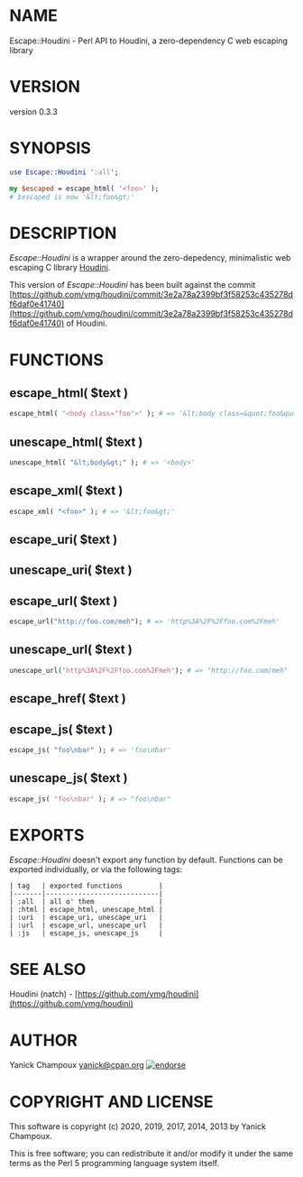 # NAME

Escape::Houdini - Perl API to Houdini, a zero-dependency C web escaping library

# VERSION

version 0.3.3

# SYNOPSIS

```perl
use Escape::Houdini ':all';

my $escaped = escape_html( '<foo>' );
# $escaped is now '&lt;foo&gt;'
```

# DESCRIPTION

_Escape::Houdini_ is a wrapper around the zero-depedency, minimalistic
web escaping C library [Houdini](https://github.com/vmg/houdini).

This version of _Escape::Houdini_ has been built against
the commit
[https://github.com/vmg/houdini/commit/3e2a78a2399bf3f58253c435278df6daf0e41740](https://github.com/vmg/houdini/commit/3e2a78a2399bf3f58253c435278df6daf0e41740)
of Houdini.

# FUNCTIONS

## escape\_html( $text )

```perl
escape_html( '<body class="foo">' ); # => '&lt;body class=&quot;foo&quot;&gt;'
```

## unescape\_html( $text )

```perl
unescape_html( "&lt;body&gt;" ); # => '<body>'
```

## escape\_xml( $text )

```perl
escape_xml( "<foo>" ); # => '&lt;foo&gt;'
```

## escape\_uri( $text )

## unescape\_uri( $text )

## escape\_url( $text )

```perl
escape_url("http://foo.com/meh"); # => 'http%3A%2F%2Ffoo.com%2Fmeh'
```

## unescape\_url( $text )

```perl
unescape_url('http%3A%2F%2Ffoo.com%2Fmeh'); # => "http://foo.com/meh"
```

## escape\_href( $text )

## escape\_js( $text )

```perl
escape_js( "foo\nbar" ); # => 'foo\nbar'
```

## unescape\_js( $text )

```perl
escape_js( 'foo\nbar' ); # => "foo\nbar"
```

# EXPORTS

_Escape::Houdini_ doesn't export any function by default. Functions can be
exported individually, or via the following tags:

```
| tag   | exported functions         |
|-------|----------------------------|
| :all  | all o' them                |
| :html | escape_html, unescape_html |
| :uri  | escape_uri, unescape_uri   |
| :url  | escape_url, unescape_url   |
| :js   | escape_js, unescape_js     |
```

# SEE ALSO

Houdini (natch) - [https://github.com/vmg/houdini](https://github.com/vmg/houdini)

# AUTHOR

Yanick Champoux <yanick@cpan.org> [![endorse](http://api.coderwall.com/yanick/endorsecount.png)](http://coderwall.com/yanick)

# COPYRIGHT AND LICENSE

This software is copyright (c) 2020, 2019, 2017, 2014, 2013 by Yanick Champoux.

This is free software; you can redistribute it and/or modify it under
the same terms as the Perl 5 programming language system itself.
